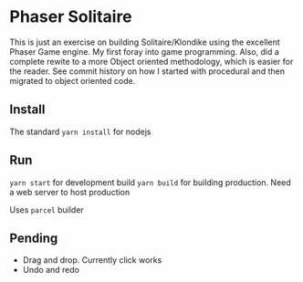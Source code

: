 # Phaser Solitaire
This is just an exercise on building Solitaire/Klondike using the excellent Phaser Game engine. 
My first foray into game programming. Also, did a complete rewite to a more Object oriented methodology, which is easier for the reader. See commit history on how I started with procedural and then migrated to object oriented code.

## Install
The standard `yarn install` for nodejs

## Run
`yarn start` for development build
`yarn build` for building production. Need a web server to host production

Uses `parcel` builder

## Pending
* Drag and drop. Currently click works
* Undo and redo 

